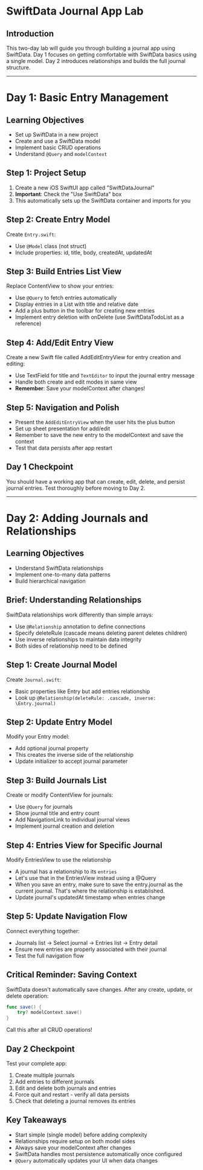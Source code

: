 
# SwiftData Journal App Lab

## Introduction
This two-day lab will guide you through building a journal app using SwiftData. Day 1 focuses on getting comfortable with SwiftData basics using a single model. Day 2 introduces relationships and builds the full journal structure.

---

# Day 1: Basic Entry Management

## Learning Objectives
- Set up SwiftData in a new project
- Create and use a SwiftData model
- Implement basic CRUD operations
- Understand `@Query` and `modelContext`

## Step 1: Project Setup
1. Create a new iOS SwiftUI app called "SwiftDataJournal"
2. **Important**: Check the "Use SwiftData" box
3. This automatically sets up the SwiftData container and imports for you

## Step 2: Create Entry Model
Create `Entry.swift`:
- Use `@Model` class (not struct)
- Include properties: id, title, body, createdAt, updatedAt

## Step 3: Build Entries List View
Replace ContentView to show your entries:
- Use `@Query` to fetch entries automatically
- Display entries in a List with title and relative date
- Add a plus button in the toolbar for creating new entries
- Implement entry deletion with onDelete (use SwiftDataTodoList as a reference)

## Step 4: Add/Edit Entry View
Create a new Swift file called AddEditEntryView for entry creation and editing:
- Use TextField for title and `TextEditor` to input the journal entry message
- Handle both create and edit modes in same view
- **Remember**: Save your modelContext after changes!

## Step 5: Navigation and Polish
- Present the `AddEditEntryView` when the user hits the plus button
- Set up sheet presentation for add/edit
- Remember to save the new entry to the modelContext and save the context
- Test that data persists after app restart

## Day 1 Checkpoint
You should have a working app that can create, edit, delete, and persist journal entries. Test thoroughly before moving to Day 2.

---

# Day 2: Adding Journals and Relationships

## Learning Objectives
- Understand SwiftData relationships
- Implement one-to-many data patterns
- Build hierarchical navigation

## Brief: Understanding Relationships
SwiftData relationships work differently than simple arrays:
- Use `@Relationship` annotation to define connections
- Specify deleteRule (cascade means deleting parent deletes children)  
- Use inverse relationships to maintain data integrity
- Both sides of relationship need to be defined

## Step 1: Create Journal Model
Create `Journal.swift`:
- Basic properties like Entry but add entries relationship
- Look up `@Relationship(deleteRule: .cascade, inverse: \Entry.journal)`

## Step 2: Update Entry Model
Modify your Entry model:
- Add optional journal property
- This creates the inverse side of the relationship
- Update initializer to accept journal parameter

## Step 3: Build Journals List
Create or modify ContentView for journals:
- Use `@Query` for journals
- Show journal title and entry count
- Add NavigationLink to individual journal views
- Implement journal creation and deletion

## Step 4: Entries View for Specific Journal
Modify EntriesView to use the relationship
- A journal has a relationship to its `entries`
- Let's use that in the EntriesView instead using a @Query
- When you save an entry, make sure to save the entry.journal as the current journal. That's where the relationship is established.
- Update journal's updatedAt timestamp when entries change

## Step 5: Update Navigation Flow
Connect everything together:
- Journals list → Select journal → Entries list → Entry detail
- Ensure new entries are properly associated with their journal
- Test the full navigation flow

## Critical Reminder: Saving Context
SwiftData doesn't automatically save changes. After any create, update, or delete operation:

```swift
func save() {
    try? modelContext.save()
}
```

Call this after all CRUD operations!

## Day 2 Checkpoint
Test your complete app:
1. Create multiple journals
2. Add entries to different journals  
3. Edit and delete both journals and entries
4. Force quit and restart - verify all data persists
5. Check that deleting a journal removes its entries

## Key Takeaways
- Start simple (single model) before adding complexity
- Relationships require setup on both model sides
- Always save your modelContext after changes
- SwiftData handles most persistence automatically once configured
- `@Query` automatically updates your UI when data changes
